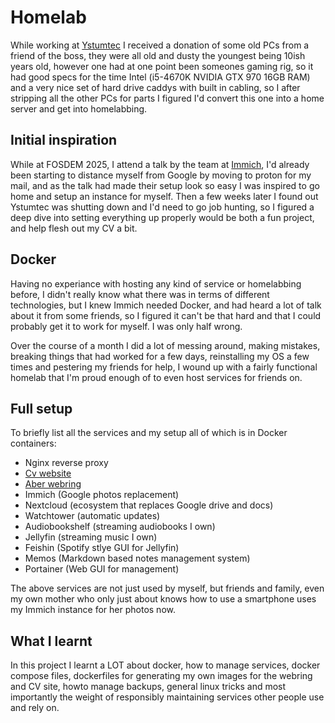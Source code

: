 
# Homelab

While working at [Ystumtec](Ystumtec.html) I received a donation of some old PCs from a friend of the boss, they were all old and dusty the youngest being 10ish years old, however one had at one point been someones gaming rig, so it had good specs for the time Intel (i5-4670K NVIDIA GTX 970 16GB RAM) and a very nice set of hard drive caddys with built in cabling, so I after stripping all the other PCs for parts I figured I'd convert this one into a home server and get into homelabbing.

## Initial inspiration

While at FOSDEM 2025, I attend a talk by the team at [Immich](https://immich.app/), I'd already been starting to distance myself from Google by moving to proton for my mail, and as the talk had made their setup look so easy I was inspired to go home and setup an instance for myself. Then a few weeks later I found out Ystumtec was shutting down and I'd need to go job hunting, so I figured a deep dive into setting everything up properly would be both a fun project, and help flesh out my CV a bit.

## Docker

Having no experiance with hosting any kind of service or homelabbing before, I didn't really know what there was in terms of different technologies, but I knew Immich needed Docker, and had heard a lot of talk about it from some friends, so I figured it can't be that hard and that I could probably get it to work for myself. I was only half wrong.

Over the course of a month I did a lot of messing around, making mistakes, breaking things that had worked for a few days, reinstalling my OS a few times and pestering my friends for help, I wound up with a fairly functional homelab that I'm proud enough of to even host services for friends on.

## Full setup

To briefly list all the services and my setup all of which is in Docker containers:

- Nginx reverse proxy
- [Cv website](https://bobyn.uk)
- [Aber webring](https://aberwebr.ing/)
- Immich (Google photos replacement)
- Nextcloud (ecosystem that replaces Google drive and docs)
- Watchtower (automatic updates)
- Audiobookshelf (streaming audiobooks I own)
- Jellyfin (streaming music I own)
- Feishin (Spotify stlye GUI for Jellyfin)
- Memos (Markdown based notes management system)
- Portainer (Web GUI for management)

The above services are not just used by myself, but friends and family, even my own mother who only just about knows how to use a smartphone uses my Immich instance for her photos now.

## What I learnt

In this project I learnt a LOT about docker, how to manage services, docker compose files, dockerfiles for generating my own images for the webring and CV site, howto manage backups, general linux tricks and most importantly the weight of responsibly maintaining services other people use and rely on.